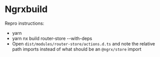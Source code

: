 # Ngrxbuild

Repro instructions:

- yarn
- yarn nx build router-store --with-deps
- Open `dist/modules/router-store/actions.d.ts` and note the relative path imports instead of what should be an `@ngrx/store` import